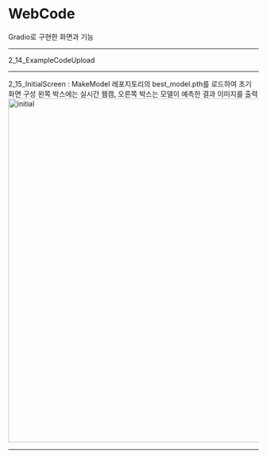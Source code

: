 # WebCode
Gradio로 구현한 화면과 기능
<hr>
2_14_ExampleCodeUpload
<hr>
2_15_InitialScreen : MakeModel 레포지토리의 best_model.pth를 로드하여 초기 화면 구성
왼쪽 박스에는 실시간 웹캠, 오른쪽 박스는 모델이 예측한 결과 이미지를 출력

<img width="693" alt="initial" src="https://github.com/user-attachments/assets/75943f73-4a3c-4bb4-b780-716e8f55cbab" />

<hr>
